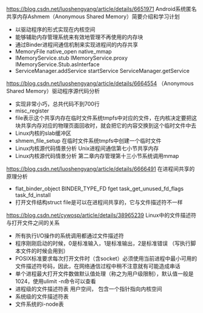 https://blog.csdn.net/luoshengyang/article/details/6651971
Android系统匿名共享内存Ashmem（Anonymous Shared Memory）简要介绍和学习计划
+ 以驱动程序的形式实现在内核空间
+ 能够辅助内存管理系统来有效地管理不再使用的内存块
+ 通过Binder进程间通信机制来实现进程间的内存共享
+ MemoryFile native_open native_mmap
+ IMemoryService.stub IMemoryService.proxy IMemoryService.Stub.asInterface
+ ServiceManager.addService startService ServiceManager.getService

https://blog.csdn.net/luoshengyang/article/details/6664554
（Anonymous Shared Memory）驱动程序源代码分析
+ 实现非常小巧，总共代码不到700行
+ misc_register
+ file表示这个共享内存在临时文件系统tmpfs中对应的文件，在内核决定要把这块共享内存对应的物理页面回收时，就会把它的内容交换到这个临时文件中去
+ Linux内核的slab缓冲区
+ shmem_file_setup 在临时文件系统tmpfs中创建一个临时文件
+ Linux内核源代码情景分析 Unix进程间通信第七小节共享内存
+ Linux内核源代码情景分析 第二章内存管理第十三小节系统调用mmap

https://blog.csdn.net/luoshengyang/article/details/6666491
在进程间共享的原理分析
+ flat_binder_object BINDER_TYPE_FD fget task_get_unused_fd_flags task_fd_install
+ 打开文件结构struct file是可以在进程间共享的，它与文件描述符不一样

https://blog.csdn.net/cywosp/article/details/38965239
Linux中的文件描述符与打开文件之间的关系
+ 所有执行I/O操作的系统调用都通过文件描述符
+ 程序刚刚启动的时候，0是标准输入，1是标准输出，2是标准错误 （写执行脚本文件的时候会用到）
+ POSIX标准要求每次打开文件时（含socket）必须使用当前进程中最小可用的文件描述符号码，因此，在网络通信过程中稍不注意就有可能造成串话
+ 单个进程最大打开文件数做默认值处理（称之为用户级限制），默认值一般是1024，使用ulimit -n命令可以查看
+ 进程级的文件描述符表 用户空间， 包含一个指针指向内核空间
+ 系统级的文件描述符表
+ 文件系统的i-node表
